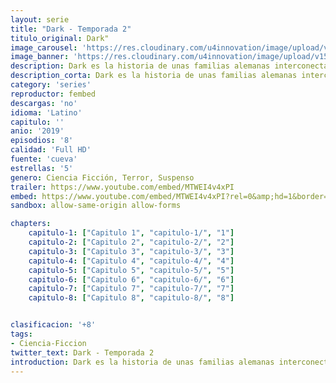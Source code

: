 ```yaml
---
layout: serie
title: "Dark - Temporada 2"
titulo_original: Dark"
image_carousel: 'https://res.cloudinary.com/u4innovation/image/upload/v1561171881/dark2-poste-min_uxdobg.jpg'
image_banner: 'https://res.cloudinary.com/u4innovation/image/upload/v1561171881/dark2banner-min_hmfg51.jpg'
description: Dark es la historia de unas familias alemanas interconectadas a través del tiempo y por unos eventos que han marcado sus vidas. La figura central del drama es Jonas, un adolescente que termina en el futuro cuando su yo adulto intenta cerrar el agujero de gusano que en principio le permitió viajar en el tiempo.
description_corta: Dark es la historia de unas familias alemanas interconectadas a través del tiempo y por unos eventos que han marcado sus vidas. La figura central del drama es Jonas, un adolescente que termina en el futuro cuando su yo adulto intenta cerrar el....
category: 'series'
reproductor: fembed
descargas: 'no'
idioma: 'Latino'
capitulo: ''
anio: '2019'
episodios: '8'
calidad: 'Full HD'
fuente: 'cueva'
estrellas: '5'
genero: Ciencia Ficción, Terror, Suspenso
trailer: https://www.youtube.com/embed/MTWEI4v4xPI
embed: https://www.youtube.com/embed/MTWEI4v4xPI?rel=0&amp;hd=1&border=0&wmode=opaque&enablejsapi=1&modestbranding=1&controls=1&showinfo=1
sandbox: allow-same-origin allow-forms 

chapters:
    capitulo-1: ["Capitulo 1", "capitulo-1/", "1"]
    capitulo-2: ["Capitulo 2", "capitulo-2/", "2"]
    capitulo-3: ["Capitulo 3", "capitulo-3/", "3"]
    capitulo-4: ["Capitulo 4", "capitulo-4/", "4"]
    capitulo-5: ["Capitulo 5", "capitulo-5/", "5"]
    capitulo-6: ["Capitulo 6", "capitulo-6/", "6"]
    capitulo-7: ["Capitulo 7", "capitulo-7/", "7"]
    capitulo-8: ["Capitulo 8", "capitulo-8/", "8"]


clasificacion: '+8'
tags:
- Ciencia-Ficcion
twitter_text: Dark - Temporada 2
introduction: Dark es la historia de unas familias alemanas interconectadas a través del tiempo y por unos eventos que han marcado sus vidas. La figura central del drama es Jonas, un adolescente que termina en el futuro cuando su yo adulto intenta cerrar el....
---
```












